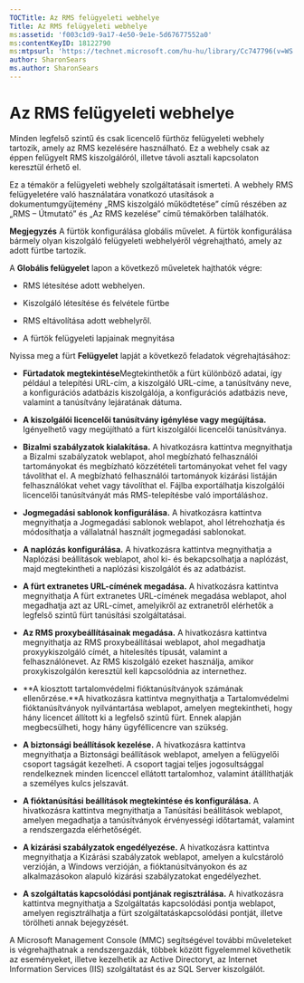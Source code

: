 ```yaml
---
TOCTitle: Az RMS felügyeleti webhelye
Title: Az RMS felügyeleti webhelye
ms:assetid: 'f003c1d9-9a17-4e50-9e1e-5d67677552a0'
ms:contentKeyID: 18122790
ms:mtpsurl: 'https://technet.microsoft.com/hu-hu/library/Cc747796(v=WS.10)'
author: SharonSears
ms.author: SharonSears
---
```


Az RMS felügyeleti webhelye
===========================

Minden legfelső szintű és csak licencelő fürthöz felügyeleti webhely tartozik, amely az RMS kezelésére használható. Ez a webhely csak az éppen felügyelt RMS kiszolgálóról, illetve távoli asztali kapcsolaton keresztül érhető el.

Ez a témakör a felügyeleti webhely szolgáltatásait ismerteti. A webhely RMS felügyeletére való használatára vonatkozó utasítások a dokumentumgyűjtemény „RMS kiszolgáló működtetése” című részében az „RMS – Útmutató” és „Az RMS kezelése” című témakörben találhatók.

**Megjegyzés** A fürtök konfigurálása globális művelet. A fürtök konfigurálása bármely olyan kiszolgáló felügyeleti webhelyéről végrehajtható, amely az adott fürtbe tartozik.

A **Globális felügyelet** lapon a következő műveletek hajthatók végre:

-   RMS létesítése adott webhelyen.

-   Kiszolgáló létesítése és felvétele fürtbe

-   RMS eltávolítása adott webhelyről.

-   A fürtök felügyeleti lapjainak megnyitása

Nyissa meg a fürt **Felügyelet** lapját a következő feladatok végrehajtásához:

-   **Fürtadatok megtekintése**Megtekinthetők a fürt különböző adatai, így például a telepítési URL-cím, a kiszolgáló URL-címe, a tanúsítvány neve, a konfigurációs adatbázis kiszolgálója, a konfigurációs adatbázis neve, valamint a tanúsítvány lejáratának dátuma.

-   **A kiszolgálói licencelői tanúsítvány igénylése vagy megújítása.** Igényelhető vagy megújítható a fürt kiszolgálói licencelői tanúsítványa.

-   **Bizalmi szabályzatok kialakítása.** A hivatkozásra kattintva megnyithatja a Bizalmi szabályzatok weblapot, ahol megbízható felhasználói tartományokat és megbízható közzétételi tartományokat vehet fel vagy távolíthat el. A megbízható felhasználói tartományok kizárási listáján felhasználókat vehet vagy távolíthat el. Fájlba exportálhatja kiszolgálói licencelői tanúsítványát más RMS-telepítésbe való importáláshoz.

-   **Jogmegadási sablonok konfigurálása.** A hivatkozásra kattintva megnyithatja a Jogmegadási sablonok weblapot, ahol létrehozhatja és módosíthatja a vállalatnál használt jogmegadási sablonokat.

-   **A naplózás konfigurálása.** A hivatkozásra kattintva megnyithatja a Naplózási beállítások weblapot, ahol ki- és bekapcsolhatja a naplózást, majd megtekintheti a naplózási kiszolgálót és az adatbázist.

-   **A fürt extranetes URL-címének megadása.** A hivatkozásra kattintva megnyithatja A fürt extranetes URL-címének megadása weblapot, ahol megadhatja azt az URL-címet, amelyikről az extranetről elérhetők a legfelső szintű fürt tanúsítási szolgáltatásai.

-   **Az RMS proxybeállításainak megadása.** A hivatkozásra kattintva megnyithatja az RMS proxybeállításai weblapot, ahol megadhatja proxyykiszolgáló címét, a hitelesítés típusát, valamint a felhasználónevet. Az RMS kiszolgáló ezeket használja, amikor proxykiszolgálón keresztül kell kapcsolódnia az internethez.

-   **A kiosztott tartalomvédelmi fióktanúsítványok számának ellenőrzése.**A hivatkozásra kattintva megnyithatja a Tartalomvédelmi fióktanúsítványok nyilvántartása weblapot, amelyen megtekintheti, hogy hány licencet állított ki a legfelső szintű fürt. Ennek alapján megbecsülheti, hogy hány ügyféllicencre van szükség.

-   **A biztonsági beállítások kezelése.** A hivatkozásra kattintva megnyithatja a Biztonsági beállítások weblapot, amelyen a felügyelői csoport tagságát kezelheti. A csoport tagjai teljes jogosultsággal rendelkeznek minden licenccel ellátott tartalomhoz, valamint átállíthatják a személyes kulcs jelszavát.

-   **A fióktanúsítási beállítások megtekintése és konfigurálása.** A hivatkozásra kattintva megnyithatja a Tanúsítási beállítások weblapot, amelyen megadhatja a tanúsítványok érvényességi időtartamát, valamint a rendszergazda elérhetőségét.

-   **A kizárási szabályzatok engedélyezése.** A hivatkozásra kattintva megnyithatja a Kizárási szabályzatok weblapot, amelyen a kulcstároló verzióján, a Windows verzióján, a fióktanúsítványokon és az alkalmazásokon alapuló kizárási szabályzatokat engedélyezhet.

-   **A szolgáltatás kapcsolódási pontjának regisztrálása.** A hivatkozásra kattintva megnyithatja a Szolgáltatás kapcsolódási pontja weblapot, amelyen regisztrálhatja a fürt szolgáltatáskapcsolódási pontját, illetve törölheti annak bejegyzését.

A Microsoft Management Console (MMC) segítségével további műveleteket is végrehajthatnak a rendszergazdák, többek között figyelemmel követhetik az eseményeket, illetve kezelhetik az Active Directoryt, az Internet Information Services (IIS) szolgáltatást és az SQL Server kiszolgálót.